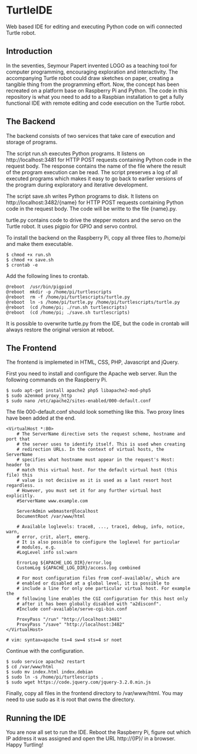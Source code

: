 # TurtleIDE
Web based IDE for editing and executing Python code on wifi connected Turtle robot.

## Introduction
In the seventies, Seymour Papert invented LOGO as a teaching tool for computer programming, encouraging exploration and interactivity. The accompanying Turtle robot could draw sketches on paper, creating a tangible thing from the programming effort. Now, the concept has been recreated on a platform base on Raspberry Pi and Python. The code in this repository is what you need to add to a Raspbian installation to get a fully functional IDE with remote editing and code execution on the Turtle robot.

## The Backend
The backend consists of two services that take care of execution and storage of programs.

The script run.sh executes Python programs. It listens on http://localhost:3481 for HTTP POST requests containing Python code in the request body. The response contains the name of the file where the result of the program execution can be read. The script preserves a log of all executed programs which makes it easy to go back to earlier versions of the program during exploratory and iterative development.

The script save.sh writes Python programs to disk. It listens on http://localhost:3482/{name} for HTTP POST requests containing Python code in the request body. The code will be writte to the file {name}.py.

turtle.py contains code to drive the stepper motors and the servo on the Turtle robot. It uses pigpio for GPIO and servo control.

To install the backend on the Raspberry Pi, copy all three files to /home/pi and make them executable.
```
$ chmod +x run.sh
$ chmod +x save.sh
$ crontab -e
```
Add the following lines to crontab.
```
@reboot  /usr/bin/pigpiod
@reboot  mkdir -p /home/pi/turtlescripts
@reboot  rm -f /home/pi/turtlescripts/turtle.py
@reboot  ln -s /home/pi/turtle.py /home/pi/turtlescripts/turtle.py
@reboot  (cd /home/pi; ./run.sh turtlescripts)
@reboot  (cd /home/pi; ./save.sh turtlescripts)
```

It is possible to overwrite turtle.py from the IDE, but the code in crontab will always restore the original version at reboot.

## The Frontend
The frontend is implemeted in HTML, CSS, PHP, Javascript and jQuery.

First you need to install and configure the Apache web server. Run the following commands on the Raspberry Pi.

```
$ sudo apt-get install apache2 php5 libapache2-mod-php5
$ sudo a2enmod proxy_http
$ sudo nano /etc/apache2/sites-enabled/000-default.conf
```
The file 000-default.conf should look something like this. Two proxy lines have been added at the end.
```
<VirtualHost *:80>
	# The ServerName directive sets the request scheme, hostname and port that
	# the server uses to identify itself. This is used when creating
	# redirection URLs. In the context of virtual hosts, the ServerName
	# specifies what hostname must appear in the request's Host: header to
	# match this virtual host. For the default virtual host (this file) this
	# value is not decisive as it is used as a last resort host regardless.
	# However, you must set it for any further virtual host explicitly.
	#ServerName www.example.com

	ServerAdmin webmaster@localhost
	DocumentRoot /var/www/html

	# Available loglevels: trace8, ..., trace1, debug, info, notice, warn,
	# error, crit, alert, emerg.
	# It is also possible to configure the loglevel for particular
	# modules, e.g.
	#LogLevel info ssl:warn

	ErrorLog ${APACHE_LOG_DIR}/error.log
	CustomLog ${APACHE_LOG_DIR}/access.log combined

	# For most configuration files from conf-available/, which are
	# enabled or disabled at a global level, it is possible to
	# include a line for only one particular virtual host. For example the
	# following line enables the CGI configuration for this host only
	# after it has been globally disabled with "a2disconf".
	#Include conf-available/serve-cgi-bin.conf

	ProxyPass "/run" "http://localhost:3481"
	ProxyPass "/save" "http://localhost:3482"
</VirtualHost>

# vim: syntax=apache ts=4 sw=4 sts=4 sr noet
```
Continue with the configuration.
```
$ sudo service apache2 restart
$ cd /var/www/html
$ sudo mv index.html index.debian
$ sudo ln -s /home/pi/turtlescripts .
$ sudo wget https://code.jquery.com/jquery-3.2.0.min.js
```

Finally, copy all files in the frontend directory to /var/www/html. You may need to use sudo as it is root that owns the directory.

## Running the IDE
You are now all set to run the IDE. Reboot the Raspberry Pi, figure out which IP address it was assigned and open the URL http://{IP}/ in a browser. Happy Turtling!
